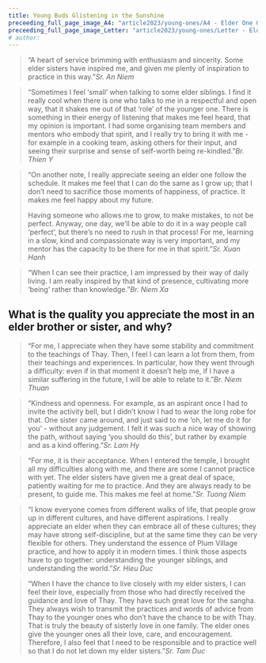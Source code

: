```yaml
---
title: Young Buds Glistening in the Sunshine
preceeding_full_page_image_A4: "article2023/young-ones/A4 - Elder One Question.png"
preceeding_full_page_image_Letter: "article2023/young-ones/Letter - Elder One Question.png"
# author: 
---
```


> “A heart of service brimming with enthusiasm and sincerity. Some elder sisters have inspired me, and given me plenty of inspiration to practice in this way.”<cite>Sr. An Niem</cite>

> “Sometimes I feel ‘small’ when talking to some elder siblings. I find it really cool when there is one who talks to me in a respectful and open way, that it shakes me out of that ‘role’ of the younger one. There is something in their energy of listening that makes me feel heard, that my opinion is important. I had some organising team members and mentors who embody that spirit, and I really try to bring it with me - for example in a cooking team, asking others for their input, and seeing their surprise and sense of self-worth being re-kindled.”<cite>Br. Thien Y</cite>
 
> “On another note, I really appreciate seeing an elder one follow the schedule. It makes me feel that I can do the same as I grow up; that I don’t need to sacrifice those moments of happiness, of practice. It makes me feel happy about my future.
> 
> Having someone who allows me to grow, to make mistakes, to not be perfect. Anyway, one day, we’ll be able to do it in a way people call ‘perfect’, but there’s no need to rush in that process! For me, learning in a slow, kind and compassionate way is very important, and my mentor has the capacity to be there for me in that spirit.”<cite>Sr. Xuan Hanh</cite>
 
> “When I can see their practice, I am impressed by their way of daily living. I am really inspired by that kind of presence, cultivating more ‘being’ rather than knowledge.”<cite>Br. Niem Xa</cite>

<h2 class="young-ones-center-heading">What is the quality you appreciate the most in an elder brother or sister, and why?</h2>
 
> “For me, I appreciate when they have some stability and commitment to the teachings of Thay. Then, I feel I can learn a lot from them, from their teachings and experiences. In particular, how they went through a difficulty: even if in that moment it doesn’t help me, if I have a similar suffering in the future, I will be able to relate to it.”<cite>Br. Niem Thuan</cite>
 
> “Kindness and openness. For example, as an aspirant once I had to invite the activity bell, but I didn’t know I had to wear the long robe for that. One sister came around, and just said to me ‘oh, let me do it for you’ - without any judgement. I felt it was such a nice way of showing the path, without saying ‘you should do this’, but rather by example and as a kind offering.”<cite>Sr. Lam Hy</cite>

> “For me, it is their acceptance. When I entered the temple, I brought all my difficulties along with me, and there are some I cannot practice with yet. The elder sisters have given me a great deal of space, patiently waiting for me to practice. And they are always ready to be present, to guide me. This makes me feel at home.”<cite>Sr. Tuong Niem</cite>
 
> “I know everyone comes from different walks of life, that people grow up in different cultures, and have different aspirations. I really appreciate an elder when they can embrace all of these cultures; they may have strong self-discipline, but at the same time they can be very flexible for others. They understand the essence of Plum Village practice, and how to apply it in modern times. I think those aspects have to go together: understanding the younger siblings, and understanding the world.”<cite>Sr. Hieu Duc</cite>

> “When I have the chance to live closely with my elder sisters, I can feel their love, especially from those who had directly received the guidance and love of Thay. They have such great love for the sangha. They always wish to transmit the practices and words of advice from Thay to the younger ones who don’t have the chance to be with Thay. That is truly the beauty of sisterly love in one family. The elder ones give the younger ones all their love, care, and encouragement. Therefore, I also feel that I need to be responsible and to practice well so that I do not let down my elder sisters.”<cite>Sr. Tam Duc</cite>